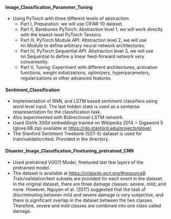 #### Image_Classification_Parameter_Tuning
- Using PyTorch with three different levels of abstraction.
	- Part I, Preparation: we will use CIFAR-10 dataset.
	- Part II, Barebones PyTorch: Abstraction level 1, we will work directly with the lowest-level PyTorch Tensors.
	- Part III, PyTorch Module API: Abstraction level 2, we will use nn.Module to define arbitrary neural network architectures.
	- Part IV, PyTorch Sequential API: Abstraction level 3, we will use nn.Sequential to define a linear feed-forward network very conveniently.
	- Part V, Tuning: Experiment with different architectures, activation functions, weight initializations, optimizers, hyperparameters, regularizations or other advanced features.

#### Sentiment_Classification
- Implementation of RNN, and LSTM based sentiment classifiers using word level input. The last hidden state is used as a sentense respresentation for the classification task.
- Also experimented with Bidirectional-LSTM network.
- Used GloVe 300d embeddings trained on Wikipedia 2014 \+ Gigaword 5 (glove.6B.zip) available at https://nlp.stanford.edu/projects/glove/.
- The Stanford Sentiment Treebank (SST-5) dataset is used for train/validation/test. Provided in the directory.

#### Disaster_Image_Classification_Finetuning_pretrained_CNN
- Used pretrained VGG11 Model, finetuned last few layers of the pretrained model.
- The dataset is available at https://crisisnlp.qcri.org/#resource9. Train/validation/test subsets are provided for each event in the dataset. In the original dataset, there are three damage classes: severe, mild, and none. However, Nguyen et al. (2017) suggested that the task of discriminating between mild and severe damage is very subjective, and there is significant overlap in the dataset between the two classes. Therefore, severe and mild classes are combined into one class called damage.
